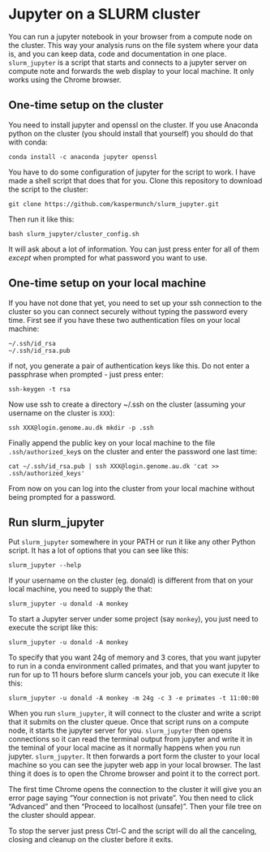 # Jupyter on a SLURM cluster

You can run a jupyter notebook in your browser from a compute node on the cluster. This way your analysis runs on the file system where your data is, and you can keep data, code and documentation in one place. `slurm_jupyter` is a script that starts and connects to a jupyter server on compute note and forwards the web display to your local machine.  It only works using the Chrome browser.

## One-time setup on the cluster

You need to install jupyter and openssl on the cluster. If you use Anaconda python on the cluster (you should install that yourself) you should do that with conda: 

    conda install -c anaconda jupyter openssl

You have to do some configuration of jupyter for the script to work. I have made a shell script that does that for you. Clone this repository to download the script to the cluster:

    git clone https://github.com/kaspermunch/slurm_jupyter.git

Then run it like this:

    bash slurm_jupyter/cluster_config.sh

It will ask about a lot of information. You can just press enter for all of them *except* when prompted for what password you want to use.

## One-time setup on your local machine

If you have not done that yet, you need to set up your ssh connection to the cluster so you can connect securely without typing the password every time. First see if you have these two authentication files on your local machine:

    ~/.ssh/id_rsa
    ~/.ssh/id_rsa.pub

if not, you generate a pair of authentication keys like this. Do not enter a passphrase when prompted - just press enter:

    ssh-keygen -t rsa

Now use ssh to create a directory ~/.ssh on the cluster (assuming your username on the cluster is `XXX`):

    ssh XXX@login.genome.au.dk mkdir -p .ssh

Finally append the public key on your local machine to the file `.ssh/authorized_key`s on the cluster and enter the password one last time:

    cat ~/.ssh/id_rsa.pub | ssh XXX@login.genome.au.dk 'cat >> .ssh/authorized_keys'

From now on you can log into the cluster from your local machine without being prompted for a password.

## Run slurm_jupyter

Put `slurm_jupyter` somewhere in your PATH or run it like any other Python script. It has a lot of options that you can see like this:

    slurm_jupyter --help

If your username on the cluster (eg. donald) is different from that on your local machine, you need to supply the that:

    slurm_jupyter -u donald -A monkey

To start a Jupyter server under some project (say `monkey`), you just need to execute the script like this:

    slurm_jupyter -u donald -A monkey

To specify that you want 24g of memory and 3 cores, that you want jupyter to run in a conda environment called primates, and that you want jupyter to run for up to 11 hours before slurm cancels your job, you can execute it like this:

    slurm_jupyter -u donald -A monkey -m 24g -c 3 -e primates -t 11:00:00

When you run `slurm_jupyter`, it will connect to the cluster and write a script that it submits on the cluster queue. Once that script runs on a compute node, it starts the jupyter server for you. `slurm_jupyter` then opens connections so it can read the terminal output from jupyter and write it in the teminal of your local macine as it normally happens when you run jupyter. `slurm_jupyter`. It then forwards a port form the cluster to your local machine so you can see the jupyter web app in your local browser. The last thing it does is to open the Chrome browser and point it to the correct port.

The first time Chrome opens the connection to the cluster it will give you an error page saying “Your connection is not private”. You then need to click “Advanced” and then “Proceed to localhost (unsafe)”.  Then your file tree on the cluster should appear.

To stop the server just press Ctrl-C and the script will do all the canceling, closing and cleanup on the cluster before it exits.